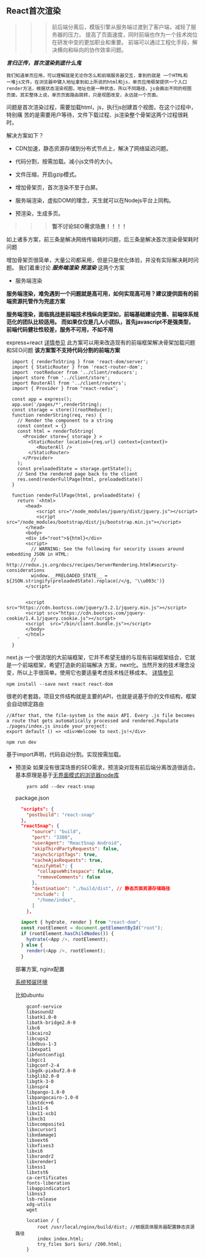 ## React首次渲染

>>> 前后端分离后，模版引擎从服务端过渡到了客户端，减轻了服务器的压力，
>>> 提高了页面速度，同时前端也作为一个技术岗位在研发中变的更加职业和重要。
>>> 前端可以通过工程化手段，解决横向和纵向的协作效率问题。

***言归正传，首次渲染到底什么鬼***
```
我们知道单页应用，可以理解就是无论你怎么和前端服务器交互，拿到的就是 一个HTML和
一堆js文件。在浏览器中键入地址拿到如上所说的html和js，单页应用框架提供一个入口
render方法，根据状态渲染视图，地址也是一种状态，所以不同路径，js会画出不同的视图
页面，其实整体上说，单页页面路由跳转，只是视图改变，永远就一个页面。
```

问题是首次渲染过程，需要加载html，js，执行js创建首个视图，在这个过程中，特别痛
苦的是需要用户等待，文件下载过程、js渲染整个骨架这两个过程很耗时。

解决方案如下？
+ CDN加速，静态资源存储到分布式节点上，解决了网络延迟问题。
+ 代码分割，按需加载。减小js文件的大小。
+ 文件压缩，开启gzip模式。

+ 增加骨架页，首次渲染不至于白屏。
+ 服务端渲染，虚拟DOM的理念，天生就可以在Nodejs平台上同构。
+ 预渲染，生成多页。

>>> **暂不讨论SEO需求场景！！！！**

如上诸多方案，前三条是解决网络传输耗时问题，后三条是解决首次渲染骨架耗时问题

增加骨架页很简单，大量公司都采用，但是只是优化体验，并没有实际解决耗时问题。
我们着重讨论
***服务端渲染*** 
***预渲染***
这两个方案

+ 服务端渲染 

**服务端渲染，难免遇到一个问题就是高可用，如何实现高可用？建议提供固有的前端资源托管作为兜底方案**

**服务端渲染，面临挑战是前端技术栈纵向更深如，前端基础建设完善、前端体系规范化的团队比较适用。**
**而如果仅仅是几人小团队，首先javascript不是强类型，前端代码健壮性较差，服务不可用，不如不用**

   express+react 
   [详情参见](https://github.com/xusai2014/FilmReview)
   此方案可以用来改造现有的前端框架解决骨架加载问题和SEO问题
   **该方案暂不支持代码分割的前端方案**
    
  
      import { renderToString } from 'react-dom/server';
      import { StaticRouter } from 'react-router-dom';
      import  rootReducer from '../client/reducers';
      import store from '../client/store';
      import RouterAll from '../client/routers';
      import { Provider } from "react-redux";
      
      const app = express();
      app.use('/pages/*',renderString);
      const storage = store()(rootReducer);
      function renderString(req, res) {
        // Render the component to a string
        const context = {}
        const html = renderToString(
          <Provider store={ storage } >
            <StaticRouter location={req.url} context={context}>
               <RouterAll />
            </StaticRouter>
          </Provider>
        );
        const preloadedState = storage.getState();
        // Send the rendered page back to the client
        res.send(renderFullPage(html, preloadedState))
      }

      function renderFullPage(html, preloadedState) {
        return `<html>
           <head>
               <script src="/node_modules/jquery/dist/jquery.js"></script>
               <script src="/node_modules/bootstrap/dist/js/bootstrap.min.js"></script>
           </head>
           <body>
           <div id="root">${html}</div>
           <script>
             // WARNING: See the following for security issues around embedding JSON in HTML:
             // http://redux.js.org/docs/recipes/ServerRendering.html#security-considerations
             window.__PRELOADED_STATE__ = ${JSON.stringify(preloadedState).replace(/</g, '\\u003c')}
           </script>
           
           
           <script src="https://cdn.bootcss.com/jquery/3.2.1/jquery.min.js"></script>
           <script src="https://cdn.bootcss.com/jquery-cookie/1.4.1/jquery.cookie.js"></script>
           <script  src="/bin/client.bundle.js"></script>
           </body>
           </html>
        `
      }  

   next.js 一个很流氓的大前端框架，它并不希望无缝的与现有前端框架结合，它就是一个前端框架，希望打造新的前端解决
   方案，next化。当然开发的技术理念没变，所以上手很简单。使用它也要适量考虑技术栈迁移成本。
   [详情参见](https://github.com/zeit/next.js)
   
    
    npm install --save next react react-dom
    
   很老的老套路，项目文件结构就是主要的API，也就是说基于你的文件结构，框架会自动绑定路由
    
    
    
    //After that, the file-system is the main API. Every .js file becomes a route that gets automatically processed and rendered.Populate ./pages/index.js inside your project:
    export default () => <div>Welcome to next.js!</div>
    
    npm run dev
    
   基于import声明，代码自动分割。实现按需加载。

+ 预渲染
    如果没有很深场景的SEO需求，预渲染对现有前后端分离改造很适合。
    基本原理是基于[无界面模式的浏览器node库](https://github.com/GoogleChrome/puppeteer)
    
    ```
        yarn add --dev react-snap
    ```
    package.json
    
    ```json
      "scripts": {
        "postbuild": "react-snap"
      },
      "reactSnap": {
          "source": "build",
          "port": "3300",
          "userAgent": "ReactSnap Android",
          "skipThirdPartyRequests": false,
          "asyncScriptTags": true,
          "cacheAjaxRequests": true,
          "minifyHtml": {
            "collapseWhitespace": false,
            "removeComments": false
          },
          "destination": "./build/dist", // 静态页面资源存储路径
          "include": [
            "/home/index",
          ]
        },
    ```
    
    ```javascript
      import { hydrate, render } from "react-dom";
      const rootElement = document.getElementById("root");
      if (rootElement.hasChildNodes()) {
        hydrate(<App />, rootElement);
      } else {
        render(<App />, rootElement);
      }
    ```
    部署方案, nginx配置
    
    [系统预装环境](https://github.com/GoogleChrome/puppeteer/blob/master/docs/troubleshooting.md)
    
    比如ubuntu
    ```
        gconf-service
        libasound2
        libatk1.0-0
        libatk-bridge2.0-0
        libc6
        libcairo2
        libcups2
        libdbus-1-3
        libexpat1
        libfontconfig1
        libgcc1
        libgconf-2-4
        libgdk-pixbuf2.0-0
        libglib2.0-0
        libgtk-3-0
        libnspr4
        libpango-1.0-0
        libpangocairo-1.0-0
        libstdc++6
        libx11-6
        libx11-xcb1
        libxcb1
        libxcomposite1
        libxcursor1
        libxdamage1
        libxext6
        libxfixes3
        libxi6
        libxrandr2
        libxrender1
        libxss1
        libxtst6
        ca-certificates
        fonts-liberation
        libappindicator1
        libnss3
        lsb-release
        xdg-utils
        wget

    ```
    
    ```
        location / {
            root /usr/local/nginx/build/dist; //根据具体服务器配置静态资源路径
            index index.html;
            try_files $uri $uri/ /200.html;
        }

    ```
    
    
    

